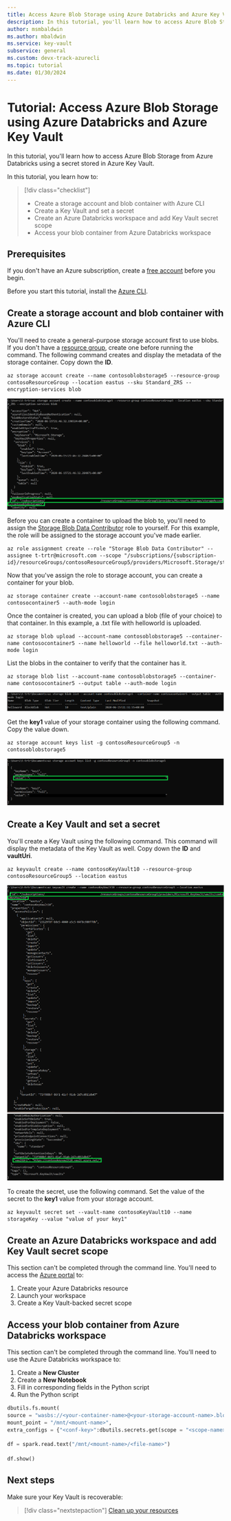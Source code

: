 ```yaml
---
title: Access Azure Blob Storage using Azure Databricks and Azure Key Vault
description: In this tutorial, you'll learn how to access Azure Blob Storage from Azure Databricks using a secret stored in Azure Key Vault
author: msmbaldwin
ms.author: mbaldwin
ms.service: key-vault
subservice: general
ms.custom: devx-track-azurecli
ms.topic: tutorial
ms.date: 01/30/2024
---
```


# Tutorial: Access Azure Blob Storage using Azure Databricks and Azure Key Vault

In this tutorial, you'll learn how to access Azure Blob Storage from Azure Databricks using a secret stored in Azure Key Vault. 

In this tutorial, you learn how to:

> [!div class="checklist"]
> * Create a storage account and blob container with Azure CLI
> * Create a Key Vault and set a secret
> * Create an Azure Databricks workspace and add Key Vault secret scope
> * Access your blob container from Azure Databricks workspace

## Prerequisites

If you don't have an Azure subscription, create a [free account](https://azure.microsoft.com/free/?WT.mc_id=A261C142F) before you begin.

Before you start this tutorial, install the [Azure CLI](/cli/azure/install-azure-cli-windows).

## Create a storage account and blob container with Azure CLI

You'll need to create a general-purpose storage account first to use blobs. If you don't have a [resource group](/cli/azure/group#az-group-create), create one before running the command. The following command creates and display the metadata of the storage container. Copy down the **ID**.

```azurecli
az storage account create --name contosoblobstorage5 --resource-group contosoResourceGroup --location eastus --sku Standard_ZRS --encryption-services blob
```

![Console output of the above command. ID is highlighted in green for end-user to see.](../media/databricks-command-output-1.png)

Before you can create a container to upload the blob to, you'll need to assign the [Storage Blob Data Contributor](../../role-based-access-control/built-in-roles.md#storage-blob-data-contributor) role to yourself. For this example, the role will be assigned to the storage account you've made earlier.

```azurecli
az role assignment create --role "Storage Blob Data Contributor" --assignee t-trtr@microsoft.com --scope "/subscriptions/{subscription-id}/resourceGroups/contosoResourceGroup5/providers/Microsoft.Storage/storageAccounts/contosoblobstorage5
```

Now that you've assign the role to storage account, you can create a container for your blob.

```azurecli
az storage container create --account-name contosoblobstorage5 --name contosocontainer5 --auth-mode login
```

Once the container is created, you can upload a blob (file of your choice) to that container. In this example, a .txt file with helloworld is uploaded.

```azurecli
az storage blob upload --account-name contosoblobstorage5 --container-name contosocontainer5 --name helloworld --file helloworld.txt --auth-mode login
```

List the blobs in the container to verify that the container has it.

```azurecli
az storage blob list --account-name contosoblobstorage5 --container-name contosocontainer5 --output table --auth-mode login
```

![Console output of the above command. It displays the file that was just stored in the container.](../media/databricks-command-output-2.png)

Get the **key1** value of your storage container using the following command. Copy the value down.

```azurecli
az storage account keys list -g contosoResourceGroup5 -n contosoblobstorage5
```

![Console output of the above command. The value of key1 is highlighted in a green box.](../media/databricks-command-output-3.png)

## Create a Key Vault and set a secret

You'll create a Key Vault using the following command. This command will display the metadata of the Key Vault as well. Copy down the **ID** and **vaultUri**.

```azurecli
az keyvault create --name contosoKeyVault10 --resource-group contosoResourceGroup5 --location eastus
```

![Image](../media/databricks-command-output-4.png)
![Console output of the above command. The ID and the vaultUri are both highlighted in green for the user to see.](../media/databricks-command-output-5.png)

To create the secret, use the following command. Set the value of the secret to the **key1** value from your storage account.

```azurecli
az keyvault secret set --vault-name contosoKeyVault10 --name storageKey --value "value of your key1"
```

## Create an Azure Databricks workspace and add Key Vault secret scope

This section can't be completed through the command line. You'll need to access the [Azure portal](https://portal.azure.com/#home) to:

1. Create your Azure Databricks resource
1. Launch your workspace
1. Create a Key Vault-backed secret scope

## Access your blob container from Azure Databricks workspace

This section can't be completed through the command line. You'll need to use the Azure Databricks workspace to:

1. Create a **New Cluster**
1. Create a **New Notebook**
1. Fill in corresponding fields in the Python script
1. Run the Python script

```python
dbutils.fs.mount(
source = "wasbs://<your-container-name>@<your-storage-account-name>.blob.core.windows.net",
mount_point = "/mnt/<mount-name>",
extra_configs = {"<conf-key>":dbutils.secrets.get(scope = "<scope-name>", key = "<key-name>")})

df = spark.read.text("/mnt/<mount-name>/<file-name>")

df.show()
```

## Next steps

Make sure your Key Vault is recoverable:
> [!div class="nextstepaction"]
> [Clean up your resources](../../azure-resource-manager/management/delete-resource-group.md?tabs=azure-powershell)
